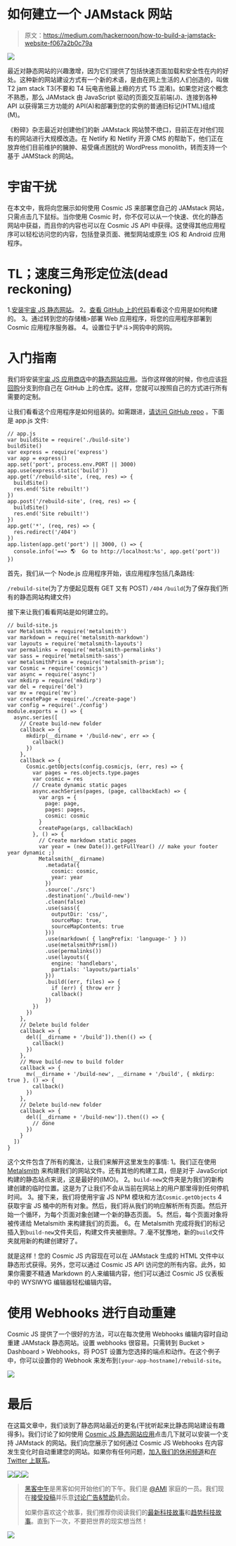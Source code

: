 # 如何建立一个 JAMstack 网站

> 原文：<https://medium.com/hackernoon/how-to-build-a-jamstack-website-f067a2b0c79a>

![](img/faff35e0c16f178f6b71e37a3889f7b8.png)

最近对静态网站的兴趣激增，因为它们提供了包括快速页面加载和安全性在内的好处。这种新的网站建设方式有一个新的术语，是由在网上生活的人们创造的，叫做 T2 jam stack T3(不要和 T4 玩电吉他最上瘾的方式 T5 混淆)。如果您对这个概念不熟悉，那么 JAMstack 由 JavaScript 驱动的页面交互前端(J)、连接到各种 API 以获得第三方功能的 API(A)和部署到您的实例的普通旧标记(HTML)组成(M)。

《粉碎》杂志最近对创建他们的新 JAMstack 网站赞不绝口，目前正在对他们现有的网站进行大规模改造。在 Netlify 和 Netlify 开源 CMS 的帮助下，他们正在放弃他们目前维护的臃肿、易受痛点困扰的 WordPress monolith，转而支持一个基于 JAMStack 的网站。

# 宇宙干扰

在本文中，我将向您展示如何使用 Cosmic JS 来部署您自己的 JAMstack 网站，只需点击几下鼠标。当你使用 Cosmic 时，你不仅可以从一个快速、优化的静态网站中获益，而且你的内容也可以在 Cosmic JS API 中获得。这使得其他应用程序可以轻松访问您的内容，包括登录页面、微型网站或原生 iOS 和 Android 应用程序。

# TL；速度三角形定位法(dead reckoning)

1.[安装宇宙 JS 静态网站](https://cosmicjs.com/apps/static-website)。
2。[查看 GitHub 上的代码](https://github.com/cosmicjs/static-website)看看这个应用是如何构建的。
3。通过转到您的存储桶>部署 Web 应用程序，将您的应用程序部署到 Cosmic 应用程序服务器。
4。设置位于铲斗>网钩中的网钩。

# 入门指南

我们将安装[宇宙 JS 应用商店](https://cosmicjs.com/apps)中的[静态网站应用](https://cosmicjs.com/apps/static-website)。当你这样做的时候，你也应该[将回购](https://github.com/cosmicjs/static-website)分支到你自己在 GitHub 上的仓库。这样，您就可以按照自己的方式进行所有需要的定制。

让我们看看这个应用程序是如何组装的。如需跟进，[请访问 GitHub repo](https://github.com/cosmicjs/static-website) 。下面是 app.js 文件:

```
// app.js
var buildSite = require('./build-site')
buildSite()
var express = require('express')
var app = express()
app.set('port', process.env.PORT || 3000)
app.use(express.static('build'))
app.get('/rebuild-site', (req, res) => {
  buildSite()
  res.end('Site rebuilt!')
})
app.post('/rebuild-site', (req, res) => {
  buildSite()
  res.end('Site rebuilt!')
})
app.get('*', (req, res) => {
  res.redirect('/404')
})
app.listen(app.get('port') || 3000, () => {
  console.info('==> 🌎  Go to http://localhost:%s', app.get('port'))
})
```

首先，我们从一个 Node.js 应用程序开始，该应用程序包括几条路线:

`/rebuild-site`(为了方便起见既有 GET 又有 POST)
`/404`
`/build`(为了保存我们所有的静态网站构建文件)

接下来让我们看看网站是如何建立的。

```
// build-site.js
var Metalsmith = require('metalsmith')
var markdown = require('metalsmith-markdown')
var layouts = require('metalsmith-layouts')
var permalinks = require('metalsmith-permalinks')
var sass = require('metalsmith-sass')
var metalsmithPrism = require('metalsmith-prism');
var Cosmic = require('cosmicjs')
var async = require('async')
var mkdirp = require('mkdirp')
var del = require('del')
var mv = require('mv')
var createPage = require('./create-page')
var config = require('./config')
module.exports = () => {
  async.series([
    // Create build-new folder
    callback => {
      mkdirp(__dirname + '/build-new', err => {
        callback()
      })
    },
    callback => {
      Cosmic.getObjects(config.cosmicjs, (err, res) => {
        var pages = res.objects.type.pages
        var cosmic = res
        // Create dynamic static pages
        async.eachSeries(pages, (page, callbackEach) => {
          var args = {
            page: page,
            pages: pages,
            cosmic: cosmic
          }
          createPage(args, callbackEach)
        }, () => {
          // Create markdown static pages
          var year = (new Date()).getFullYear() // make your footer year dynamic ;) 
          Metalsmith(__dirname)
            .metadata({
              cosmic: cosmic,
              year: year
            })
            .source('./src')
            .destination('./build-new')
            .clean(false)
            .use(sass({
              outputDir: 'css/',
              sourceMap: true,
              sourceMapContents: true
            }))
            .use(markdown( { langPrefix: 'language-' } ))
            .use(metalsmithPrism())
            .use(permalinks())
            .use(layouts({
              engine: 'handlebars',
              partials: 'layouts/partials'
            }))
            .build((err, files) => {
              if (err) { throw err }
              callback()
            })
        })
      })
    },
    // Delete build folder
    callback => {
      del([__dirname + '/build']).then(() => {
        callback()
      })
    },
    // Move build-new to build folder
    callback => {
      mv(__dirname + '/build-new', __dirname + '/build', { mkdirp: true }, () => {
        callback()
      })
    },
    // Delete build-new folder
    callback => {
      del([__dirname + '/build-new']).then(() => {
        // done
      })
    }
  ])
}
```

这个文件包含了所有的魔法，让我们来解开这里发生的事情:
1。我们正在使用 [Metalsmith](http://www.metalsmith.io/) 来构建我们的网站文件。还有其他的构建工具，但是对于 JavaScript 构建的静态站点来说，这是最好的(IMO)。
2。`build-new`文件夹是为我们的新构建创建的临时位置。这是为了让我们不会从当前在网站上的用户那里得到任何停机时间。
3。接下来，我们将使用宇宙 JS NPM 模块和方法`Cosmic.getObjects`
4 获取宇宙 JS 桶中的所有对象。然后，我们将从我们的响应解析所有页面。然后开始一个循环，为每个页面对象创建一个新的静态页面。
5。然后，每个页面对象将被传递给 Metalsmith 来构建我们的页面。
6。在 Metalsmith 完成将我们的标记插入到`build-new`文件夹后，构建文件夹被删除。7 .毫不犹豫地，新的`build`文件夹就用新的构建创建好了。

就是这样！您的 Cosmic JS 内容现在可以在 JAMstack 生成的 HTML 文件中以静态形式获得。另外，您可以通过 Cosmic JS API 访问您的所有内容。此外，如果你需要不精通 Markdown 的人来编辑内容，他们可以通过 Cosmic JS 仪表板中的 WYSIWYG 编辑器轻松编辑内容。

# 使用 Webhooks 进行自动重建

Cosmic JS 提供了一个很好的方法，可以在每次使用 Webhooks 编辑内容时自动重建 JAMstack 静态网站。设置 webhooks 很容易。只需转到 Bucket > Dashboard > Webhooks，将 POST 设置为您选择的端点和动作。在这个例子中，你可以设置你的 Webhook 来发布到`[your-app-hostname]/rebuild-site`。

![](img/b46353604e28124435ec1afa2a46465b.png)

# 最后

在这篇文章中，我们谈到了静态网站最近的更名(干扰听起来比静态网站建设有趣得多)。我们讨论了如何使用 [Cosmic JS 静态网站应用](https://cosmicjs.com/apps/static-website)点击几下就可以安装一个支持 JAMstack 的网站。我们向您展示了如何通过 Cosmic JS Webhooks 在内容发生变化时自动重建您的网站。如果你有任何问题，[加入我们的休闲频道](https://cosmicjs.com/community)和[在 Twitter 上联系](https://twitter.com/cosmic_js)。

[![](img/50ef4044ecd4e250b5d50f368b775d38.png)](http://bit.ly/HackernoonFB)[![](img/979d9a46439d5aebbdcdca574e21dc81.png)](https://goo.gl/k7XYbx)[![](img/2930ba6bd2c12218fdbbf7e02c8746ff.png)](https://goo.gl/4ofytp)

> [黑客中午](http://bit.ly/Hackernoon)是黑客如何开始他们的下午。我们是 [@AMI](http://bit.ly/atAMIatAMI) 家庭的一员。我们现在[接受投稿](http://bit.ly/hackernoonsubmission)并乐意[讨论广告&赞助](mailto:partners@amipublications.com)机会。
> 
> 如果你喜欢这个故事，我们推荐你阅读我们的[最新科技故事](http://bit.ly/hackernoonlatestt)和[趋势科技故事](https://hackernoon.com/trending)。直到下一次，不要把世界的现实想当然！

![](img/be0ca55ba73a573dce11effb2ee80d56.png)